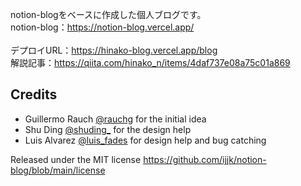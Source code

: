 notion-blogをベースに作成した個人ブログです。
<br>
notion-blog：https://notion-blog.vercel.app/
<br>
<br>
デプロイURL：https://hinako-blog.vercel.app/blog
<br>
解説記事：https://qiita.com/hinako_n/items/4daf737e08a75c01a869

## Credits

- Guillermo Rauch [@rauchg](https://twitter.com/rauchg) for the initial idea
- Shu Ding [@shuding\_](https://twitter.com/shuding_) for the design help
- Luis Alvarez [@luis_fades](https://twitter.com/luis_fades) for design help and bug catching

Released under the MIT license
https://github.com/ijjk/notion-blog/blob/main/license
